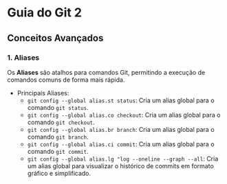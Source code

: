 # Guia do Git 2

## Conceitos Avançados

### 1. Aliases

Os **Aliases** são atalhos para comandos Git, permitindo a execução de comandos comuns de forma mais rápida.

- Principais Aliases:
  - `git config --global alias.st status`: Cria um alias global para o comando `git status`.
  - `git config --global alias.co checkout`: Cria um alias global para o comando `git checkout`.
  - `git config --global alias.br branch`: Cria um alias global para o comando `git branch`.
  - `git config --global alias.ci commit`: Cria um alias global para o comando `git commit`.
  - `git config --global alias.lg "log --oneline --graph --all`: Cria um alias global para visualizar o histórico de commits em formato gráfico e simplificado.

